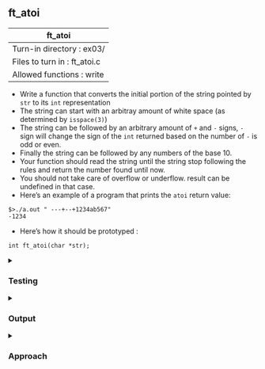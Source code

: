 ## ft_atoi

|               ft_atoi        |
|---------------------------------|
| Turn-in directory : ex03/       |
| Files to turn in : ft_atoi.c |
| Allowed functions : write       |

- Write a function that converts the initial portion of the string pointed by <code>str</code> to its <code>int</code> representation
- The string can start with an arbitray amount of white space (as determined by <code>isspace(3)</code>)
- The string can be followed by an arbitrary amount of <code>+</code> and <code>-</code> signs, <code>-</code> sign will change the sign of the <code>int</code> returned based on the number of <code>-</code> is odd or even.
- Finally the string can be followed by any numbers of the base 10.
- Your function should read the string until the string stop following the rules and return the number found until now.
- You should not take care of overflow or underflow. result can be undefined in that case.
- Here’s an example of a program that prints the <code>atoi</code> return value:

<pre><code>$>./a.out " ---+--+1234ab567"
-1234</code></pre>

- Here’s how it should be prototyped :
```
int ft_atoi(char *str);
```

<details>

<summary><h3>Testing</h3></summary>

<pre><code>#include &ltstdio.h&gt
int	main(void)
{
	char	str1[20] = "   ---+--+1234a567";
	char	str2[20] = " -+--345678a";
	char	str3[20] = "\n12345678";
	char	str4[20] = "a12345678";
	char	str5[20] = "--12345678";
	char	str6[20] = "9999999999";

	printf("str1: %d\n", ft_atoi(str1));
	printf("str2: %d\n", ft_atoi(str2));
	printf("str3: %d\n", ft_atoi(str3));
	printf("str4: %d\n", ft_atoi(str4));
	printf("str5: %d\n", ft_atoi(str5));
	printf("str6: %d\n", ft_atoi(str6));
	return (0);
}
</code></pre>

See [testing file](main.c)

</details>

<details>
<summary><h3>Output</h3></summary>

<pre><code>str1: -1234
str2: -345678
str3: 12345678
str4: 0
str5: 12345678
str6: 1410065407</code></pre>

<code>ft_atoi(str6)</code> attempts to convert to <code>int</code> a number greater than the <code>INT_MAX</code> (from the <code>limits.h</code> library). Since <code>INT_MAX</code> differs across machines, the output for the last test case will differ too. 

</details>

<details>
<summary><h3>Approach</h3></summary>

First, note that <code>ft_atoi</code> here does not reproduce <code>atoi</code> - the broad logic is similar (to convert an <u>a</u>rray <u>to</u> <u>i</u>nt, hence <u>atoi</u>) but there are some slight differences. 

This <a href=ft_atoi.c>solution</a>:
- skips past an arbitrary amount of whitespace (lines 37-38 and the helper function <code>ft_c_is_whitespace</code>);
- decipher an arbitrary number of <code>+</code> and <code>-</code> signs and determine the eventual sign of the <code>int</code> (lines 39-44); 
- converts and combines numeric characters into an <code>int</code> (lines 45-49); and
- returns the <code>int</code> with the correct sign (line 50).

To skip past an arbitrary amount of whitespace, we use a <code>while</code> loop, with the condition that the characters are whitespace. This is determined via a helper function <code>ft_c_is_whitespace</code> which returns 1 if the character is whitespace and 0 otherwise. Using this function allows the code for <code>ft_atoi</code> to be more easily understood. 

To work through an arbirary amount of <code>+</code> and <code>-</code> signs, we use another <code>while</code> loop. In the loop, we pay particular attention to the <code>-</code> signs since these can change the sign of the <code>int</code>. To keep track of the eventual sign, we declare a variable <code>s</code> and initialise it to <code>1</code>. Each time <code>-</code> is encountered, we multiply <code>s</code> by -1:
- One <code>-</code> sign in <code>str</code> will mean a negative number and <code>s</code> will be converted to -1.
- Two <code>-</code> signs will mean a positive number and <code>s</code> will eventually be 1 by the end of the loop.
- Three <code>-</code> signs will mean a negative number and <code>s</code> will eventually be -1 by the end of the loop.

Note that the <code>+</code> and <code>-</code> signs can be in any order (as long as they are after whitespace and before the numeric characters) since the <code>while</code> loop loops <i>both</i> <code>+</code> and <code>-</code> signs. 

Now for the numbers. A third <code>while</code> loop is used to loop through the rest of <code>str</code> <i>provided that they are numeric characters</i>. We use a second helper function <code>ft_c_is_numeric</code> to simplify the code in <code>ft_atoi</code>. Specifically, <code>ft_c_is_numeric</code> returns 1 when c is numeric and 0 otherwise. Note that there is no need to also include the condition <code>str[i] != '\0'</code> in the <code>while</code> loop since it is also covered by the <code>ft_c_is_numeric</code> condition and therefore redundant: when the character is numeric, it's definitely not null too!

<pre><code>47	r = r * 10 + (str[i] - '0');</code></pre>

With r initialised to 0, we use line 47 to convert <i>and</i> combine the numeric characters to produce an <code>int</code>. First, to convert numeric characters to integers, we simply deduct <code>'0'</code>. This is handled by the second half of line 47: <code>str[i] - '0'</code>. 

Next, the key to combining these digits is bearing in mind that the digits need not move to their positions immediately. For instance, the <code>'1'</code> in <code>"123"</code> need not move immediately to the 'hundred' position - it only needs to be there by the end! Second, we can 'move' a digit to the left by mulitplying it by 10! This is what the first half of line 47 does - it is the mechanism by which the digits will move to the left. 

Hence, working with <code>"123"</code> for line 47, we will
- convert <code>'1'</code> to <code>1</code> and add it to <code>r</code> (so <code>r = 1</code>);
- mutiply <code>r</code> by 10 to move <code>1</code> to the 'ten' position (<code>r = 10</code>);
- convert <code>'2'</code> to <code>2</code> and add it to <code>r</code> (<code>r = 12</code>);
- multiply <code>r</code> by 10 to move <code>1</code> to the 'hundred' position and <code>2</code> to the 'ten' position (<code>r = 120</code>); and
- convert <code>'3'</code> to <code>3</code> and add it to <code>r</code> (<code>r = 123</code>). Ta da!

Phew, and finally, we return <code>r</code>, remembering to turn it into the correct sign by multiplying it by <code>s</code> (line 50).

</details>
